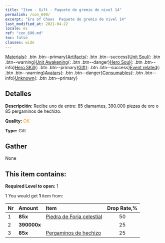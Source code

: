 ```yaml
---
title: "Item - Gift - Paquete de gremio de nivel 14"
permalink: /con_690/
excerpt: "Era of Chaos  Paquete de gremio de nivel 14"
last_modified_at: 2021-04-22
locale: es
ref: "con_690.md"
toc: false
classes: wide
---
```

 [Materials](/ItemsES/){: .btn .btn--primary}[Artifacts](/ItemsES/Artifacts/){: .btn .btn--success}[Unit Soul](/ItemsES/UnitSoul/){: .btn .btn--warning}[Unit Awakening](/ItemsES/UnitAwakening/){: .btn .btn--danger}[Hero Soul](/ItemsES/HeroSoul/){: .btn .btn--info}[Hero SKill](/ItemsES/HeroSkill/){: .btn .btn--primary}[Gift](/ItemsES/Gift/){: .btn .btn--success}[Event related](/ItemsES/Events/){: .btn .btn--warning}[Avatars](/ItemsES/Avatars/){: .btn .btn--danger}[Consumables](/ItemsES/Consumables/){: .btn .btn--info}[Unknown](/ItemsES/Unknown/){: .btn .btn--primary}

## Detalles
 **Descripción:** Recibe uno de entre: 85 diamantes, 390.000 piezas de oro o 85 pergaminos de hechizo.

 **Quality:** <span style="color: #FF8C00">OK</span>

 **Type:** Gift

## Gather

  None

## This item contains:

 **Required Level to open:** 1

 1 You would get **1** item  from:

  | Nr | Amount |     Item    | Drop Rate,% |
  |:---|:-------|:------------|:---------:|
  | 1 |  **85x** | [Piedra de Forja celestial](/es/Items/art_188/) | 50 | 
  | 2 |  **390000x** | <i class="fas fa-coins"/> | 25 | 
  | 3 |  **85x** | [Pergaminos de hechizo](/es/Items/con_694/) | 25 | 
